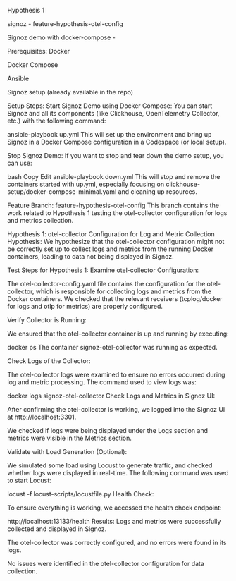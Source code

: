 Hypothesis 1

signoz - feature-hypothesis-otel-config

Signoz demo with docker-compose - 

Prerequisites:
Docker

Docker Compose

Ansible

Signoz setup (already available in the repo)

Setup Steps:
Start Signoz Demo using Docker Compose:
You can start Signoz and all its components (like Clickhouse, OpenTelemetry Collector, etc.) with the following command:

ansible-playbook up.yml
This will set up the environment and bring up Signoz in a Docker Compose configuration in a Codespace (or local setup).

Stop Signoz Demo:
If you want to stop and tear down the demo setup, you can use:

bash
Copy
Edit
ansible-playbook down.yml
This will stop and remove the containers started with up.yml, especially focusing on clickhouse-setup/docker-compose-minimal.yaml and cleaning up resources.

Feature Branch: feature-hypothesis-otel-config
This branch contains the work related to Hypothesis 1 testing the otel-collector configuration for logs and metrics collection.

Hypothesis 1: otel-collector Configuration for Log and Metric Collection
Hypothesis:
We hypothesize that the otel-collector configuration might not be correctly set up to collect logs and metrics from the running Docker containers, leading to data not being displayed in Signoz.

Test Steps for Hypothesis 1:
Examine otel-collector Configuration:

The otel-collector-config.yaml file contains the configuration for the otel-collector, which is responsible for collecting logs and metrics from the Docker containers. We checked that the relevant receivers (tcplog/docker for logs and otlp for metrics) are properly configured.

Verify Collector is Running:

We ensured that the otel-collector container is up and running by executing:

docker ps
The container signoz-otel-collector was running as expected.

Check Logs of the Collector:

The otel-collector logs were examined to ensure no errors occurred during log and metric processing. The command used to view logs was:

docker logs signoz-otel-collector
Check Logs and Metrics in Signoz UI:

After confirming the otel-collector is working, we logged into the Signoz UI at http://localhost:3301.

We checked if logs were being displayed under the Logs section and metrics were visible in the Metrics section.

Validate with Load Generation (Optional):

We simulated some load using Locust to generate traffic, and checked whether logs were displayed in real-time. The following command was used to start Locust:

locust -f locust-scripts/locustfile.py
Health Check:

To ensure everything is working, we accessed the health check endpoint:

http://localhost:13133/health
Results:
Logs and metrics were successfully collected and displayed in Signoz.

The otel-collector was correctly configured, and no errors were found in its logs.

No issues were identified in the otel-collector configuration for data collection.